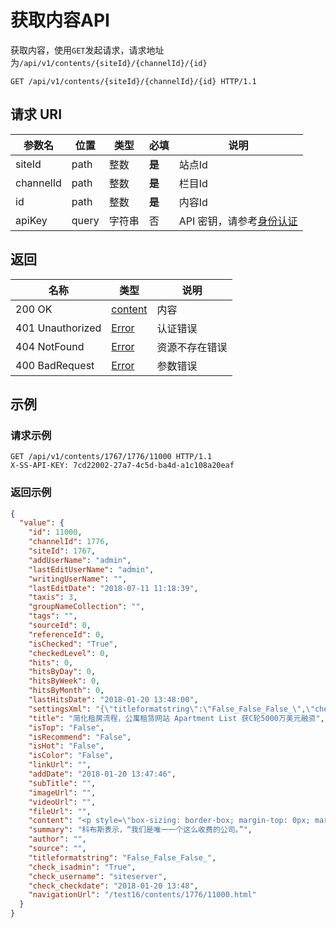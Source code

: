 # 获取内容API

获取内容，使用`GET`发起请求，请求地址为`/api/v1/contents/{siteId}/{channelId}/{id}`

```http
GET /api/v1/contents/{siteId}/{channelId}/{id} HTTP/1.1
```

## 请求 URI

| 参数名    | 位置  | 类型   | 必填   | 说明                                          |
| --------- | ----- | ------ | ------ | --------------------------------------------- |
| siteId    | path  | 整数   | **是** | 站点Id                                        |
| channelId | path  | 整数   | **是** | 栏目Id                                        |
| id        | path  | 整数   | **是** | 内容Id                                        |
| apiKey    | query | 字符串 | 否     | API 密钥，请参考[身份认证](authentication.md) |

## 返回

| 名称             | 类型                                   | 说明           |
| ---------------- | -------------------------------------- | -------------- |
| 200 OK           | [content](/contents/README?id=content) | 内容           |
| 401 Unauthorized | [Error](/error?id=error)               | 认证错误       |
| 404 NotFound     | [Error](/error?id=error)               | 资源不存在错误 |
| 400 BadRequest   | [Error](/error?id=error)               | 参数错误       |

## 示例

### 请求示例

```http
GET /api/v1/contents/1767/1776/11000 HTTP/1.1
X-SS-API-KEY: 7cd22002-27a7-4c5d-ba4d-a1c108a20eaf
```

### 返回示例

```json
{
  "value": {
    "id": 11000,
    "channelId": 1776,
    "siteId": 1767,
    "addUserName": "admin",
    "lastEditUserName": "admin",
    "writingUserName": "",
    "lastEditDate": "2018-07-11 11:18:39",
    "taxis": 3,
    "groupNameCollection": "",
    "tags": "",
    "sourceId": 0,
    "referenceId": 0,
    "isChecked": "True",
    "checkedLevel": 0,
    "hits": 0,
    "hitsByDay": 0,
    "hitsByWeek": 0,
    "hitsByMonth": 0,
    "lastHitsDate": "2018-01-20 13:48:00",
    "settingsXml": "{\"titleformatstring\":\"False_False_False_\",\"check_isadmin\":\"True\",\"check_username\":\"siteserver\",\"check_checkdate\":\"2018-01-20 13:48\"}",
    "title": "简化租房流程，公寓租赁网站 Apartment List 获C轮5000万美元融资",
    "isTop": "False",
    "isRecommend": "False",
    "isHot": "False",
    "isColor": "False",
    "linkUrl": "",
    "addDate": "2018-01-20 13:47:46",
    "subTitle": "",
    "imageUrl": "",
    "videoUrl": "",
    "fileUrl": "",
    "content": "<p style=\"box-sizing: border-box; margin-top: 0px; margin-bottom: 26px; word-wrap: break-word; color: rgb(61, 70, 77); font-family: &quot;PingFang SC&quot;, &quot;Lantinghei SC&quot;, &quot;Helvetica Neue&quot;, Helvetica, Arial, &quot;Microsoft YaHei&quot;, &quot;\\\\5FAE软雅黑&quot;, STHeitiSC-Light, simsun, &quot;\\\\5B8B体&quot;, &quot;WenQuanYi Zen Hei&quot;, &quot;WenQuanYi Micro Hei&quot;, sans-serif; white-space: normal; background-color: rgb(255, 255, 255);\"><span style=\"box-sizing: border-box; font-weight: 600;\">36氪获悉，公寓租赁网站「Apartment List」近日C轮获5000万美元融资，由Passport Capital领投，Allen &amp; Company LLC、Canaan Partners、Matrix Partners、Industry Ventures、Quantum Partners LP、Tenaya Capital和WTI联合投资。</span>此前，36氪也对这家公司进行过<a href=\"http://36kr.com/p/5055809.html\" target=\"_blank\" style=\"box-sizing: border-box; background-color: transparent; text-decoration-line: none; color: rgb(61, 70, 77); transition: all 0.2s ease; border-style: solid; border-width: 0px 0px 1px; border-color: rgb(153, 153, 153); padding: 0px 0px 1px; word-wrap: break-word;\">报道</a>。</p><p style=\"box-sizing: border-box; margin-top: 0px; margin-bottom: 26px; word-wrap: break-word; color: rgb(61, 70, 77); font-family: &quot;PingFang SC&quot;, &quot;Lantinghei SC&quot;, &quot;Helvetica Neue&quot;, Helvetica, Arial, &quot;Microsoft YaHei&quot;, &quot;\\\\5FAE软雅黑&quot;, STHeitiSC-Light, simsun, &quot;\\\\5B8B体&quot;, &quot;WenQuanYi Zen Hei&quot;, &quot;WenQuanYi Micro Hei&quot;, sans-serif; white-space: normal; background-color: rgb(255, 255, 255);\">Apartment List成立于2011年，位于加州旧金山，由约翰·科布斯（John Kobs）创立。它为租户提供一个跨平台的app，将租户和全美国的出租房源连接起来，利用多种类型的问题、手动筛选器和可视化地图及图像为用户选择合适的房源。Apartment List的业务不仅仅局限于公寓搜索，还涉及后期的相关业务，包括租赁合同签订和每月租金支付等。</p><p style=\"box-sizing: border-box; margin-top: 0px; margin-bottom: 26px; word-wrap: break-word; color: rgb(61, 70, 77); font-family: &quot;PingFang SC&quot;, &quot;Lantinghei SC&quot;, &quot;Helvetica Neue&quot;, Helvetica, Arial, &quot;Microsoft YaHei&quot;, &quot;\\\\5FAE软雅黑&quot;, STHeitiSC-Light, simsun, &quot;\\\\5B8B体&quot;, &quot;WenQuanYi Zen Hei&quot;, &quot;WenQuanYi Micro Hei&quot;, sans-serif; white-space: normal; background-color: rgb(255, 255, 255);\">据<a href=\"http://www.nmhc.org/Content.aspx?id=4708#large_cities\" target=\"_blank\" style=\"box-sizing: border-box; background-color: transparent; text-decoration-line: none; color: rgb(61, 70, 77); transition: all 0.2s ease; border-style: solid; border-width: 0px 0px 1px; border-color: rgb(153, 153, 153); padding: 0px 0px 1px; word-wrap: break-word;\">美国国家共享住房委员会</a>（National Multifamily Housing Council）估计，目前美国大约有4300万户家庭，37%是租户。在房源紧张的大城市，共享住房是家庭租赁的重要选择。因此，租赁网站的竞争十分激烈，而Apartment List成为一直站稳脚跟的公司之一。</p><p><br/></p>",
    "summary": "科布斯表示，“我们是唯一一个这么收费的公司。”",
    "author": "",
    "source": "",
    "titleformatstring": "False_False_False_",
    "check_isadmin": "True",
    "check_username": "siteserver",
    "check_checkdate": "2018-01-20 13:48",
    "navigationUrl": "/test16/contents/1776/11000.html"
  }
}
```